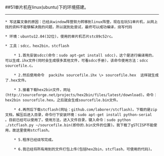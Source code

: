 ##51单片机在linux(ubuntu)下的环境搭建。
  

***

    * 写这篇文章的原因：已经从window阵营努力转移到linux阵营，现在在玩51单片机，从网上找的资料不能够解决我的问题，所以就到处尝试，最终可以成功编译，烧写代码

    * 环境：ubuntu12.04(32位)，使用的单片机芯片stc89c52rc。

    * 工具：sdcc，hex2bin，stcflash
        
        * 1.首先安装sdcc(命令：sudo apt-get install sdcc)，这个是进行编译用的，可以生成.ihx文件(同时会生成很多其他文件，可看sdcc手册)，该命令使用方法：sdcc sourcefile.c。
        
        * 2.然后使用命令  packihx sourcefile.ihx \> sourcefile.hex  这样就生成了.hex文件。
        
        * 3.接着下载hex2bin文件，网址(http://sourceforge.net/projects/hex2bin/files/latest/download)。命令：hex2bin sourcefile.hex。之后就会生成sourcefile.bin文件。
        
        * 4.再然后下载stcflash(网址：github.com/laborer/stcflash)。下载的是zip文档，解压后进入目录，命令行下安装环境：sudo apt-get install python-serial  。目前已经可以使用了。使用方法，进入文件目录，键入命令：sudo python ./stcflash.py ~/sourcefile.bin(即你的.bin文件的位置)。我下载了gSTCISP不能使用，故这里使用stcflash。
        
        * 5.程序已经烧写完成。
        
        * 6.我已经将所有用到的文件打包上传(包括hex2bin，stcflash，可使用的代码)。
